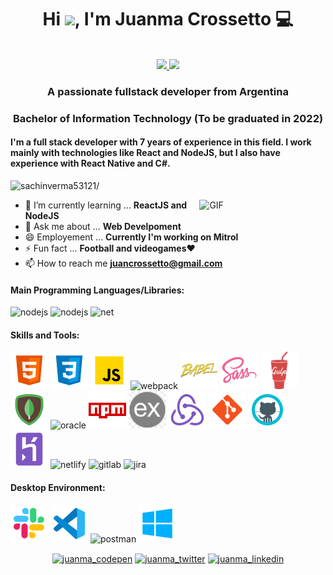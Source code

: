 <h1 align="center">Hi <img src="https://raw.githubusercontent.com/iampavangandhi/iampavangandhi/master/gifs/Hi.gif" width="30px">, I'm Juanma Crossetto 💻</h1>
 <p align="center"><br/>
   <a href="https://www.linkedin.com/in/juanma-crossetto/">
    <img src="https://img.shields.io/badge/linkedin-juancrossetto-blue">
  </a>
  
  <a href="https://www.instagram.com/juanmacrossetto/">
    <img src="https://img.shields.io/badge/instagram-juancrossetto_-red">
  </a>
</p>

<h3 align="center">A passionate fullstack developer from Argentina </h3>
<h3 align="center">Bachelor of Information Technology (To be graduated in 2022)</h3>
<h4> I'm a full stack developer with 7 years of experience in this field. I work mainly with technologies like React and NodeJS, but I also have experience with React Native and C#.</h4>
<p align="left"> <img src=https://komarev.com/ghpvc/?username=juancrossetto alt=sachinverma53121/></p>


<img  width="40%" align="right" alt="GIF" src="https://media.giphy.com/media/13HgwGsXF0aiGY/giphy.gif" />

- 🌱 I’m currently learning ... **ReactJS and NodeJS**
- 💬 Ask me about ... **Web Develpoment**
- 😄 Employement ... **Currently I'm working on Mitrol**
- ⚡ Fun fact ... **Football and videogames**❤
- 📫 How to reach me **juancrossetto@gmail.com**
<h4>Main Programming Languages/Libraries: </h4>
<p align="left">
  <img style="margin: auto;" src="https://www.vectorlogo.zone/logos/reactjs/reactjs-ar21.svg" alt=nodejs width="100" height="70"/>
  <img style="margin: auto;" src="https://www.vectorlogo.zone/logos/nodejs/nodejs-ar21.svg" alt=nodejs width="100" height="70"/>
  <img style="margin: auto;" src="https://www.vectorlogo.zone/logos/dotnet/dotnet-vertical.svg" alt=net width="100" height="70"/>
</p>

<h4>Skills and Tools: </h4>
<p align="left">
	<img style="margin: auto;" src="https://raw.githubusercontent.com/sachinverma53121/sachinverma53121/master/icons/html5.png" alt=html5 width="60" height="60"/> 
	<img style="margin: auto;" src="https://raw.githubusercontent.com/sachinverma53121/sachinverma53121/master/icons/css3.png" alt=css3 width="60" height="60"/> 
  <img style="margin: auto;" src="https://raw.githubusercontent.com/sachinverma53121/sachinverma53121/master/icons/js.png" alt=javascript width="60" height="60"/>
	<img style="margin: auto;" src="https://www.vectorlogo.zone/logos/js_webpack/js_webpack-icon.svg" alt=webpack width="60" height="60"/>
	<img style="margin: auto;" src="https://raw.githubusercontent.com/sachinverma53121/sachinverma53121/master/icons/babel.png" alt=babel width="60" height="60"/>
  <img style="margin: auto;" src="https://raw.githubusercontent.com/sachinverma53121/sachinverma53121/master/icons/sass.png" alt=sass width="60" height="60"/>
	<img style="margin: auto;" src="https://raw.githubusercontent.com/sachinverma53121/sachinverma53121/master/icons/gulp.png" alt=gulp width="60" height="60"/> 
	<img style="margin: auto;" src="https://raw.githubusercontent.com/sachinverma53121/sachinverma53121/master/icons/mongo.png" alt=mongodb width="60" height="60"/> 
	<img style="margin: auto;" src="https://www.vectorlogo.zone/logos/oracle/oracle-ar21.svg" alt=oracle width="60" height="60"/> 
	<img style="margin: auto;" src="https://raw.githubusercontent.com/sachinverma53121/sachinverma53121/master/icons/npm.png" alt=npm width="60" height="60"/>
  <img style="margin: auto;" src="https://raw.githubusercontent.com/sachinverma53121/sachinverma53121/master/icons/express.png" alt=express width="60" height="60"/>
  <img style="margin: auto;" src="https://raw.githubusercontent.com/sachinverma53121/sachinverma53121/master/icons/redux.png" alt=redux width="60" height="60"/> 
	<img style="margin: auto;" src="https://raw.githubusercontent.com/sachinverma53121/sachinverma53121/master/icons/git.png" alt=git width="60" height="60"/>
  <img style="margin: auto;" src="https://raw.githubusercontent.com/sachinverma53121/sachinverma53121/master/icons/github.png" alt=github width="60" height="60"/>
  <img style="margin: auto;" src="https://raw.githubusercontent.com/sachinverma53121/sachinverma53121/master/icons/heroku.png" alt=heroku width="60" height="60"/>
  <img style="margin: auto;" src="https://www.vectorlogo.zone/logos/netlify/netlify-icon.svg" alt=netlify width="60" height="60"/>
  <img style="margin: auto;" src="https://www.vectorlogo.zone/logos/gitlab/gitlab-icon.svg" alt=gitlab width="60" height="60"/>
  <img style="margin: auto;" src="https://www.vectorlogo.zone/logos/atlassian_jira/atlassian_jira-icon.svg" alt=jira width="60" height="60"/>
 
</p>

<h4>Desktop Environment: </h4>
<p align="left">
  <img style="margin: auto;" src="https://raw.githubusercontent.com/sachinverma53121/sachinverma53121/master/icons/slack.png" alt=slack width="60" height="60"/>
  <img style="margin: auto;" src="https://raw.githubusercontent.com/sachinverma53121/sachinverma53121/master/icons/vsc.png" alt=vs width="60" height="60"/>
  <img style="margin: auto;" src="https://www.vectorlogo.zone/logos/getpostman/getpostman-icon.svg" alt=postman width="60" height="60"/>
  <img style="margin: auto;" src="https://raw.githubusercontent.com/sachinverma53121/sachinverma53121/master/icons/win10.png" alt=windows10 width="60" height="60"/>
</p>


<p align="center">
<a href=https://codepen.io/juancrossetto target="blank"><img align="center" src=https://cdn.jsdelivr.net/npm/simple-icons@3.0.1/icons/codepen.svg alt="juanma_codepen" height="40" width="40" /></a>
<a href=https://twitter.com/CrossettoJuan target="blank"><img align="center" src=https://cdn.jsdelivr.net/npm/simple-icons@3.0.1/icons/twitter.svg alt="juanma_twitter" height="40" width="40" /></a>
<a href=https://www.linkedin.com/in/juanma-crossetto target="blank"><img align="center" src=https://cdn.jsdelivr.net/npm/simple-icons@3.0.1/icons/linkedin.svg alt="juanma_linkedin" height="40" width="40" /></a>
</p>


